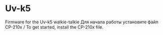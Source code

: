 # Uv-k5
Firmware for the Uv-k5 walkie-talkie
Для начала работы установите файл CP-210x / To get started, install the CP-210x file.
